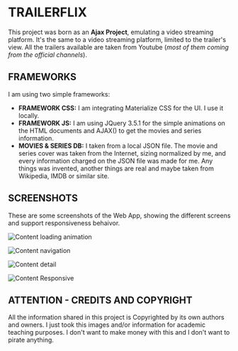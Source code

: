 # TRAILERFLIX
This project was born as an **Ajax Project**, emulating a video streaming platform.
It's the same to a video streaming platform, limited to the trailer's view. All the trailers available are taken from Youtube (_most of them coming from the official channels_).

## FRAMEWORKS
I am using two simple frameworks:


* **FRAMEWORK CSS:** I am integrating Materialize CSS for the UI. I use it locally.
* **FRAMEWORK JS:** I am using JQuery 3.5.1 for the simple animations on the HTML documents and AJAX() to get the movies and series information.
* **MOVIES & SERIES DB:** I taken from a local JSON file. The movie and series cover was taken from the Internet, sizing normalized by me, and every information charged on the JSON file was made for me. Any things was invented, another things are real and maybe taken from Wikipedia, IMDB or similar site.

## SCREENSHOTS
These are some screenshots of the Web App, showing the different screens and support responsiveness behaivor. 

![Content loading animation](https://github.com/mobilepadawan/coderflix/blob/master/AJAX%20-%20Trailerflix/images/screenshots/vertical_loading.jpg)

![Content navigation](https://github.com/mobilepadawan/coderflix/blob/master/AJAX%20-%20Trailerflix/images/screenshots/vertical_navigation.jpg)

![Content detail](https://github.com/mobilepadawan/coderflix/blob/master/AJAX%20-%20Trailerflix/images/screenshots/vertical_detail.png)

![Content Responsive](https://github.com/mobilepadawan/coderflix/blob/master/AJAX%20-%20Trailerflix/images/screenshots/horizontal_navigation.png)

## ATTENTION - CREDITS AND COPYRIGHT
All the information shared in this project is Copyrighted by its own authors and owners. I just took this images and/or information for academic teaching purposes. I don't want to make money with this and I don't want to pirate anything.
